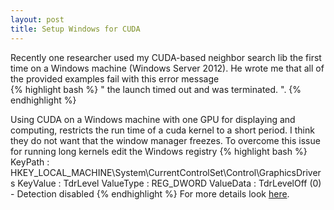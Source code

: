 ```yaml
---
layout: post
title: Setup Windows for CUDA
---
```

Recently one researcher used my CUDA-based neighbor search lib the first
time on a Windows machine (Windows Server 2012). He wrote me that all of
the provided examples fail with this error message  
{% highlight bash  %}
" the launch timed out and was terminated. ".
{% endhighlight %}

Using CUDA on a Windows machine with one GPU for displaying and computing,
restricts the run time of a cuda kernel to a short period. I think they do 
not want that the window manager freezes. To overcome this issue for running
long kernels edit the Windows registry
{% highlight bash  %}
KeyPath   : HKEY_LOCAL_MACHINE\System\CurrentControlSet\Control\GraphicsDrivers
KeyValue  : TdrLevel
ValueType : REG_DWORD
ValueData : TdrLevelOff (0) - Detection disabled 
{% endhighlight %}
For more details look <a href="https://msdn.microsoft.com/en-us/library/windows/hardware/ff569918(v=vs.85).aspx">here</a>.
